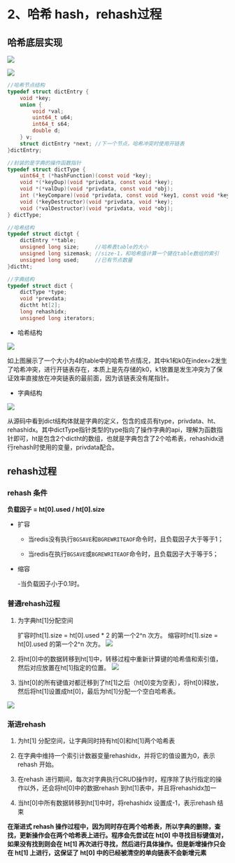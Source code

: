 # 2、哈希 hash，rehash过程

## 哈希底层实现

![](/uploads/upload_2b3e9ef06a8e12ef35446ebf9602f15c.png)


![](/uploads/upload_e995b8467e9f50e3de757c88083bb130.png)

```c
//哈希节点结构
typedef struct dictEntry {
    void *key;  
    union {
        void *val;
        uint64_t u64;
        int64_t s64;
        double d;
    } v;
    struct dictEntry *next; //下一个节点，哈希冲突时使用开链表
}dictEntry;

//封装的是字典的操作函数指针
typedef struct dictType {
    uint64_t (*hashFunction)(const void *key);
    void *(*keyDup)(void *privdata, const void *key);
    void *(*valDup)(void *privdata, const void *obj);
    int (*keyCompare)(void *privdata, const void *key1, const void *key2);
    void (*keyDestructor)(void *privdata, void *key);
    void (*valDestructor)(void *privdata, void *obj);
} dictType;

//哈希结构
typedef struct dictgt {
    dictEntry **table;
    unsigned long size;     //哈希表table的大小
    unsigned long sizemask; //size-1，和哈希值计算一个键在table数组的索引
    unsigned long used;     //已有节点数量
}dictht;

//字典结构
typedef struct dict {
    dictType *type;
    void *prevdata;
    dictht ht[2];
    long rehashidx;
    unsigned long iterators;
```

- 哈希结构

![](/uploads/upload_65dba7de104bae2b8860b4b826cdae2d.png)



如上图展示了一个大小为4的table中的哈希节点情况，其中k1和k0在index=2发生了哈希冲突，进行开链表存在，本质上是先存储的k0，k1放置是发生冲突为了保证效率直接放在冲突链表的最前面，因为该链表没有尾指针。

- 字典结构

![](/uploads/upload_360fe21c4c486f1338451794f79afd89.png)


从源码中看到dict结构体就是字典的定义，包含的成员有type，privdata、ht、rehashidx。其中dictType指针类型的type指向了操作字典的api，理解为函数指针即可，ht是包含2个dictht的数组，也就是字典包含了2个哈希表，rehashidx进行rehash时使用的变量，privdata配合。

## rehash过程

### rehash 条件

**负载因子 = ht[0].used / ht[0].size**

- 扩容

    - 当redis没有执行`BGSAVE`和`BGREWRITEAOF`命令时，且负载因子大于等于1；

    - 当redis在执行`BGSAVE`或`BGREWRITEAOF`命令时，且负载因子大于等于5；

- 缩容
    
    -当负载因子小于0.1时。
    
### 普通rehash过程

1. 为字典ht[1]分配空间

    扩容时ht[1].size = ht[0].used * 2 的第一个2^n 次方。
    缩容时ht[1].size = ht[0].used 的第一个2^n 次方。
![](/uploads/upload_e5f32c3df149d4ee014b78cb3568a0fb.png)


2. 将ht[0]中的数据转移到ht[1]中，转移过程中重新计算键的哈希值和索引值，然后对应放置在ht[1]指定的位置。
![](/uploads/upload_d678eee8b45cbd864278911cb0a42cbd.png)


3. 当ht[0]的所有键值对都迁移到了ht[1]之后（ht[0]变为空表），将ht[0]释放，然后将ht[1]设置成ht[0]，最后为ht[1]分配一个空白哈希表。

![](/uploads/upload_916a2b1275e94ff822fc49cd01093e3c.png)


### 渐进rehash

1. 为ht[1] 分配空间，让字典同时持有ht[0]和ht[1]两个哈希表

2. 在字典中维持一个索引计数器变量rehashidx，并将它的值设置为0，表示rehash 开始。

3. 在rehash 进行期间，每次对字典执行CRUD操作时，程序除了执行指定的操作以外，还会将ht[0]中的数据rehash 到ht[1]表中，并且将rehashidx加一

4. 当ht[0]中所有数据转移到ht[1]中时，将rehashidx 设置成-1，表示rehash 结束


**在渐进式 rehash 操作过程中，因为同时存在两个哈希表，所以字典的删除，查找，更新操作会在两个哈希表上进行。程序会先尝试在 ht[0] 中寻找目标键值对，如果没有找到则会在 ht[1] 再次进行寻找，然后进行具体操作。但是新增操作只会在 ht[1] 上进行，这保证了 ht[0] 中的已经被清空的单向链表不会新增元素**